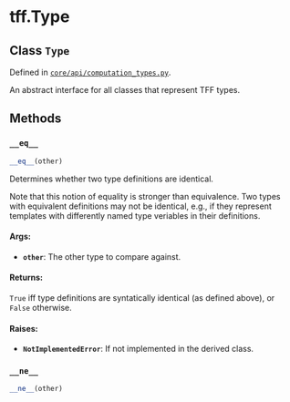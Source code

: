 <div itemscope itemtype="http://developers.google.com/ReferenceObject">
<meta itemprop="name" content="tff.Type" />
<meta itemprop="path" content="Stable" />
<meta itemprop="property" content="__eq__"/>
<meta itemprop="property" content="__ne__"/>
</div>

# tff.Type

## Class `Type`

Defined in
[`core/api/computation_types.py`](http://github.com/tensorflow/federated/tree/master/tensorflow_federated/python/core/api/computation_types.py).

An abstract interface for all classes that represent TFF types.

## Methods

<h3 id="__eq__"><code>__eq__</code></h3>

```python
__eq__(other)
```

Determines whether two type definitions are identical.

Note that this notion of equality is stronger than equivalence. Two types with
equivalent definitions may not be identical, e.g., if they represent templates
with differently named type veriables in their definitions.

#### Args:

*   <b>`other`</b>: The other type to compare against.

#### Returns:

`True` iff type definitions are syntatically identical (as defined above), or
`False` otherwise.

#### Raises:

*   <b>`NotImplementedError`</b>: If not implemented in the derived class.

<h3 id="__ne__"><code>__ne__</code></h3>

```python
__ne__(other)
```
